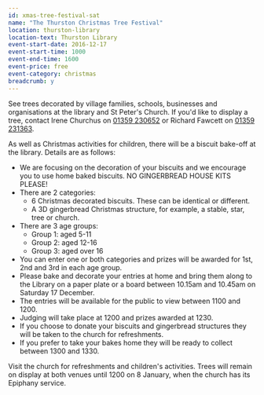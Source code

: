 ```yaml
---
id: xmas-tree-festival-sat
name: "The Thurston Christmas Tree Festival"
location: thurston-library
location-text: Thurston Library
event-start-date: 2016-12-17
event-start-time: 1000
event-end-time: 1600
event-price: free
event-category: christmas
breadcrumb: y
---
```


See trees decorated by village families, schools, businesses and organisations at the library and St Peter's Church. If you'd like to display a tree, contact Irene Churchus on [01359 230652](01359230652) or Richard Fawcett on [01359 231363](01359231363).

As well as Christmas activities for children, there will be a biscuit bake-off at the library. Details are as follows:

* We are focusing on the decoration of your biscuits and we encourage you to use home baked biscuits. NO GINGERBREAD HOUSE KITS PLEASE!
* There are 2 categories:
  * 6 Christmas decorated biscuits. These can be identical or different.
  * A 3D gingerbread Christmas structure, for example, a stable, star, tree or church.
* There are 3 age groups:
  * Group 1: aged 5-11
  * Group 2: aged 12-16
  * Group 3: aged over 16
* You can enter one or both categories and prizes will be awarded for 1st, 2nd and 3rd in each age group.
* Please bake and decorate your entries at home and bring them along to the Library on a paper plate or a board between 10.15am and 10.45am on Saturday 17 December.
* The entries will be available for the public to view between 1100 and 1200.
* Judging will take place at 1200 and prizes awarded at 1230.
* If you choose to donate your biscuits and gingerbread structures they will be taken to the church for refreshments.
* If you prefer to take your bakes home they will be ready to collect between 1300 and 1330.

Visit the church for refreshments and children's activities. Trees will remain on display at both venues until 1200 on 8 January, when the church has its Epiphany service.
